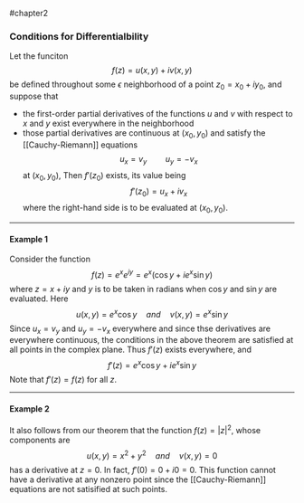 #chapter2 
### Conditions for Differentialbility 
Let the funciton $$f(z) = u(x,y) + iv(x,y)$$ be defined throughout some $\epsilon$ neighborhood of a point $z_0 = x_0 +iy_0$, and suppose that
* the first-order partial derivatives of the functions $u$ and $v$ with respect to $x$ and $y$ exist everywhere in the neighborhood
* those partial derivatives are continuous at $(x_0, y_0 )$ and satisfy the [[Cauchy-Riemann]] equations $$u_x = v_y\quad\quad u_y = -v_x$$ at $(x_0 , y_0 )$, Then $f'(z_0 )$ exists, its value being $$f'(z_0 ) = u_x + iv_x$$where the right-hand side is to be evaluated at $(x_0 , y_0 )$.


---

#### Example 1
Consider the function $$f(z) = e^{x}e^{iy} = e^x (\cos y + ie^{x}\sin y)$$ where $z = x + iy$ and $y$ is to be taken in radians when $\cos y$ and $\sin y$ are evaluated. Here $$u(x, y) = e^x \cos y\quad and\quad v(x,y) = e^x \sin y$$
Since $u_x = v_y$ and $u_y = -v_x$ everywhere and since thse derivatives are everywhere continuous, the conditions in the above theorem are satisfied at all points in the complex plane. Thus $f'(z)$ exists everywhere, and $$f'(z) = e^x \cos y + ie^x \sin y$$ Note that $f'(z) = f(z)$ for all $z$.

---

#### Example 2
It also follows from our theorem that the function $f(z) = \vert z\vert^2$, whose components are $$u(x,y) = x^2 + y^2\quad and \quad v(x,y) = 0$$ has a derivative at $z = 0$. In fact, $f'(0) = 0 + i0 = 0$. This function cannot have a derivative at any nonzero point since the [[Cauchy-Riemann]] equations are not satisified at such points.